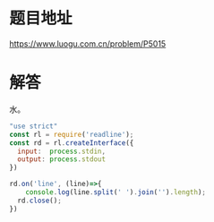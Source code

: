 # 题目地址

https://www.luogu.com.cn/problem/P5015

# 解答

水。

```JavaScript
"use strict"
const rl = require('readline');
const rd = rl.createInterface({
  input:  process.stdin,
  output: process.stdout
})

rd.on('line', (line)=>{
	console.log(line.split(' ').join('').length);
  rd.close();
})
```